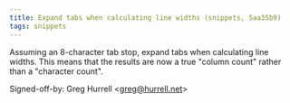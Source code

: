 ```yaml
---
title: Expand tabs when calculating line widths (snippets, 5aa35b9)
tags: snippets
---
```


Assuming an 8-character tab stop, expand tabs when calculating line widths. This means that the results are now a true "column count" rather than a "character count".

Signed-off-by: Greg Hurrell &lt;greg@hurrell.net&gt;
